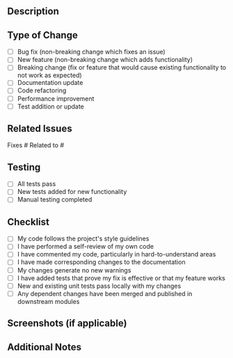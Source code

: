 ## Description
<!-- Provide a clear and concise description of the changes -->

## Type of Change
<!-- Mark relevant options with 'x' -->
- [ ] Bug fix (non-breaking change which fixes an issue)
- [ ] New feature (non-breaking change which adds functionality)
- [ ] Breaking change (fix or feature that would cause existing functionality to not work as expected)
- [ ] Documentation update
- [ ] Code refactoring
- [ ] Performance improvement
- [ ] Test addition or update

## Related Issues
<!-- Link to related issues using #issue_number -->
Fixes # 
Related to #

## Testing
<!-- Describe the tests you ran and their results -->
- [ ] All tests pass
- [ ] New tests added for new functionality
- [ ] Manual testing completed

## Checklist
<!-- Mark relevant options with 'x' -->
- [ ] My code follows the project's style guidelines
- [ ] I have performed a self-review of my own code
- [ ] I have commented my code, particularly in hard-to-understand areas
- [ ] I have made corresponding changes to the documentation
- [ ] My changes generate no new warnings
- [ ] I have added tests that prove my fix is effective or that my feature works
- [ ] New and existing unit tests pass locally with my changes
- [ ] Any dependent changes have been merged and published in downstream modules

## Screenshots (if applicable)
<!-- Add screenshots to help explain your changes -->

## Additional Notes
<!-- Add any other context about the pull request here -->
